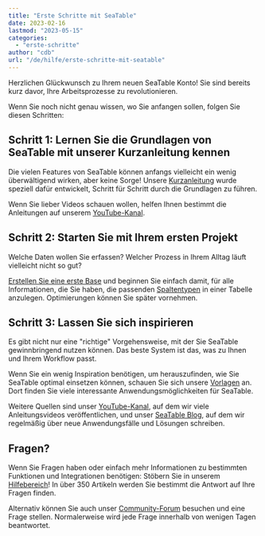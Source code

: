 ```yaml
---
title: "Erste Schritte mit SeaTable"
date: 2023-02-16
lastmod: "2023-05-15"
categories: 
  - "erste-schritte"
author: "cdb"
url: "/de/hilfe/erste-schritte-mit-seatable"
---
```


Herzlichen Glückwunsch zu Ihrem neuen SeaTable Konto! Sie sind bereits kurz davor, Ihre Arbeitsprozesse zu revolutionieren.

Wenn Sie noch nicht genau wissen, wo Sie anfangen sollen, folgen Sie diesen Schritten:

## Schritt 1: Lernen Sie die Grundlagen von SeaTable mit unserer Kurzanleitung kennen

Die vielen Features von SeaTable können anfangs vielleicht ein wenig überwältigend wirken, aber keine Sorge! Unsere [Kurzanleitung](https://seatable.io/kurzanleitung/) wurde speziell dafür entwickelt, Schritt für Schritt durch die Grundlagen zu führen.

Wenn Sie lieber Videos schauen wollen, helfen Ihnen bestimmt die Anleitungen auf unserem [YouTube-Kanal](https://www.youtube.com/seatable).

## Schritt 2: Starten Sie mit Ihrem ersten Projekt

Welche Daten wollen Sie erfassen? Welcher Prozess in Ihrem Alltag läuft vielleicht nicht so gut?

[Erstellen Sie eine erste Base](https://seatable.io/docs/arbeiten-mit-bases/eine-neue-base-erstellen/) und beginnen Sie einfach damit, für alle Informationen, die Sie haben, die passenden [Spaltentypen](https://seatable.io/docs/arbeiten-mit-spalten/uebersicht-alle-spaltentypen/) in einer Tabelle anzulegen. Optimierungen können Sie später vornehmen.

## Schritt 3: Lassen Sie sich inspirieren

Es gibt nicht nur eine "richtige" Vorgehensweise, mit der Sie SeaTable gewinnbringend nutzen können. Das beste System ist das, was zu Ihnen und Ihrem Workflow passt.

Wenn Sie ein wenig Inspiration benötigen, um herauszufinden, wie Sie SeaTable optimal einsetzen können, schauen Sie sich unsere [Vorlagen](https://seatable.io/vorlagen/) an. Dort finden Sie viele interessante Anwendungsmöglichkeiten für SeaTable.

Weitere Quellen sind unser [YouTube-Kanal](https://www.youtube.com/seatable), auf dem wir viele Anleitungsvideos veröffentlichen, und unser [SeaTable Blog](/blog/), auf dem wir regelmäßig über neue Anwendungsfälle und Lösungen schreiben.

## Fragen?

Wenn Sie Fragen haben oder einfach mehr Informationen zu bestimmten Funktionen und Integrationen benötigen: Stöbern Sie in unserem [Hilfebereich](https://seatable.io/docs/)! In über 350 Artikeln werden Sie bestimmt die Antwort auf Ihre Fragen finden.

Alternativ können Sie auch unser [Community-Forum](https://forum.seatable.io) besuchen und eine Frage stellen. Normalerweise wird jede Frage innerhalb von wenigen Tagen beantwortet.
